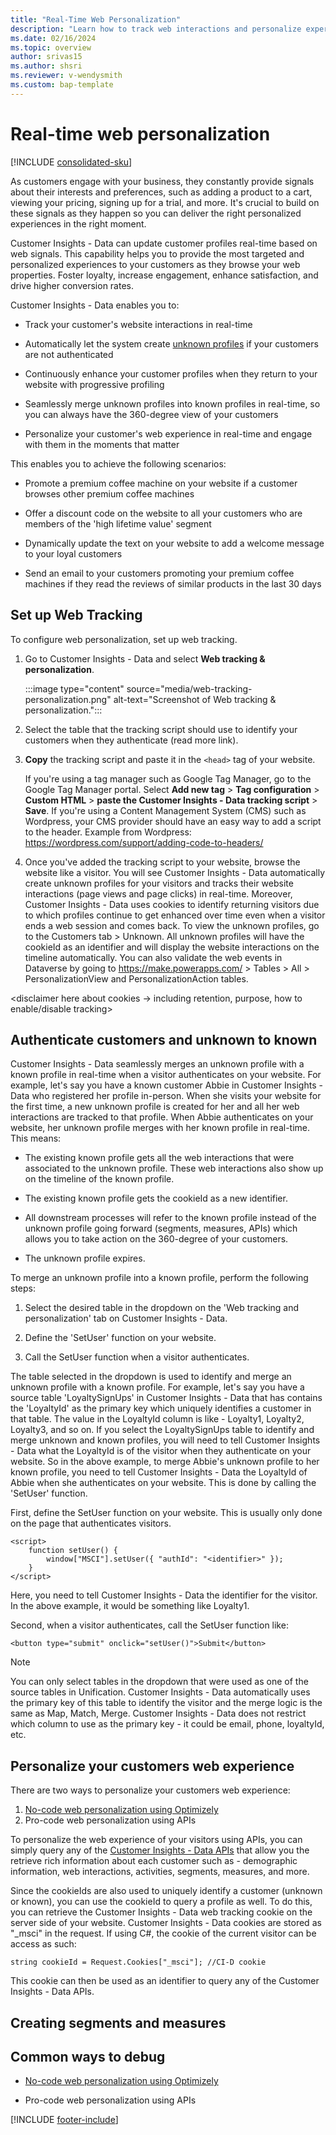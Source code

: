 ```yaml
---
title: "Real-Time Web Personalization"
description: "Learn how to track web interactions and personalize experiences in real-time"
ms.date: 02/16/2024
ms.topic: overview
author: srivas15
ms.author: shsri
ms.reviewer: v-wendysmith
ms.custom: bap-template
---
```


# Real-time web personalization

[!INCLUDE [consolidated-sku](./includes/consolidated-sku.md)]

As customers engage with your business, they constantly provide signals about their interests and preferences, such as adding a product to a cart, viewing your pricing, signing up for a trial, and more. It's crucial to build on these signals as they happen so you can deliver the right personalized experiences in the right moment.

Customer Insights - Data can update customer profiles real-time based on web signals. This capability helps you to provide the most targeted and personalized experiences to your customers as they browse your web properties. Foster loyalty, increase engagement, enhance satisfaction, and drive higher conversion rates.

Customer Insights - Data enables you to:

- Track your customer's website interactions in real-time

- Automatically let the system create [unknown profiles](unknown-to-known.md) if your customers are not authenticated 

- Continuously enhance your customer profiles when they return to your website with progressive profiling

- Seamlessly merge unknown profiles into known profiles in real-time, so you can always have the 360-degree view of your customers

- Personalize your customer's web experience in real-time and engage with them in the moments that matter

This enables you to achieve the following scenarios:

- Promote a premium coffee machine on your website if a customer browses other premium coffee machines 

- Offer a discount code on the website to all your customers who are members of the 'high lifetime value' segment

- Dynamically update the text on your website to add a welcome message to your loyal customers 

- Send an email to your customers promoting your premium coffee machines if they read the reviews of similar products in the last 30 days

## Set up Web Tracking

To configure web personalization, set up web tracking.

1. Go to Customer Insights - Data and select **Web tracking & personalization**.

   :::image type="content" source="media/web-tracking-personalization.png" alt-text="Screenshot of Web tracking & personalization.":::

   <!--- Sharoon, when and why would they select Save? --->

1. Select the table that the tracking script should use to identify your customers when they authenticate (read more link).

1. **Copy** the tracking script and paste it in the `<head>` tag of your website.

   If you're using a tag manager such as Google Tag Manager, go to the Google Tag Manager portal. Select **Add new tag** > **Tag configuration** > **Custom HTML** > **paste the Customer Insights - Data tracking script** > **Save**. If you're using a Content Management System (CMS) such as Wordpress, your CMS provider should have an easy way to add a script to the header. Example from Wordpress: https://wordpress.com/support/adding-code-to-headers/

1. Once you've added the tracking script to your website, browse the website like a visitor. You will see Customer Insights - Data automatically create unknown profiles for your visitors and tracks their website interactions (page views and page clicks) in real-time. Moreover, Customer Insights - Data uses cookies to identify returning visitors due to which profiles continue to get enhanced over time even when a visitor ends a web session and comes back. To view the unknown profiles, go to the Customers tab > Unknown. All unknown profiles will have the cookieId as an identifier and will display the website interactions on the timeline automatically. You can also validate the web events in Dataverse by going to https://make.powerapps.com/ > Tables > All > PersonalizationView and PersonalizationAction tables. <read more link about schema of tables>

<disclaimer here about cookies -> including retention, purpose, how to enable/disable tracking>

## Authenticate customers and unknown to known

Customer Insights - Data seamlessly merges an unknown profile with a known profile in real-time when a visitor authenticates on your website. For example, let's say you have a known customer Abbie in Customer Insights - Data who registered her profile in-person. When she visits your website for the first time, a new unknown profile is created for her and all her web interactions are tracked to that profile. When Abbie authenticates on your website, her unknown profile merges with her known profile in real-time. This means:

- The existing known profile gets all the web interactions that were associated to the unknown profile. These web interactions also show up on the timeline of the known profile.

- The existing known profile gets the cookieId as a new identifier.

- All downstream processes will refer to the known profile instead of the unknown profile going forward (segments, measures, APIs) which allows you to take action on the 360-degree of your customers.

- The unknown profile expires.

To merge an unknown profile into a known profile, perform the following steps:

1. Select the desired table in the dropdown on the 'Web tracking and personalization' tab on Customer Insights - Data.

1. Define the 'SetUser' function on your website.

1. Call the SetUser function when a visitor authenticates.

The table selected in the dropdown is used to identify and merge an unknown profile with a known profile. For example, let's say you have a source table 'LoyaltySignUps' in Customer Insights - Data that has contains the 'LoyaltyId' as the primary key which uniquely identifies a customer in that table. The value in the LoyaltyId column is like - Loyalty1, Loyalty2, Loyalty3, and so on. If you select the LoyaltySignUps table to identify and merge unknown and known profiles, you will need to tell Customer Insights - Data what the LoyaltyId is of the visitor when they authenticate on your website. So in the above example, to merge Abbie's unknown profile to her known profile, you need to tell Customer Insights - Data the LoyaltyId of Abbie when she authenticates on your website. This is done by calling the 'SetUser' function. 

First, define the SetUser function on your website. This is usually only done on the page that authenticates visitors. 
```
<script>
    function setUser() {
        window["MSCI"].setUser({ "authId": "<identifier>" });
    }
</script>
```
Here, you need to tell Customer Insights - Data the identifier for the visitor. In the above example, it would be something like Loyalty1. 

Second, when a visitor authenticates, call the SetUser function like:
```
<button type="submit" onclick="setUser()">Submit</button>
```

> [!NOTE]
> You can only select tables in the dropdown that were used as one of the source tables in Unification. Customer Insights - Data automatically uses the primary key of this table to identify the visitor and the merge logic is the same as Map, Match, Merge. Customer Insights - Data does not restrict which column to use as the primary key - it could be email, phone, loyaltyId, etc. 


## Personalize your customers web experience

There are two ways to personalize your customers web experience:
1. [No-code web personalization using Optimizely](optimizely-integration.md)
2. Pro-code web personalization using APIs

To personalize the web experience of your visitors using APIs, you can simply query any of the [Customer Insights - Data APIs](https://learn.microsoft.com/en-us/dynamics365/customer-insights/data/dv-odata) that allow you the retrieve rich information about each customer such as - demographic information, web interactions, activities, segments, measures, and more. 

Since the cookieIds are also used to uniquely identify a customer (unknown or known), you can use the cookieId to query a profile as well. To do this, you can retrieve the Customer Insights - Data web tracking cookie on the server side of your website. Customer Insights - Data cookies are stored as "_msci" in the request. If using C#, the cookie of the current visitor can be access as such:
```
string cookieId = Request.Cookies["_msci"]; //CI-D cookie
```
This cookie can then be used as an identifier to query any of the Customer Insights - Data APIs. 


## Creating segments and measures


## Common ways to debug

- [No-code web personalization using Optimizely](optimizely-integration.md)

- Pro-code web personalization using APIs

[!INCLUDE [footer-include](includes/footer-banner.md)]

